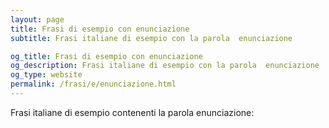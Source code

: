 ```yaml
---
layout: page
title: Frasi di esempio con enunciazione 
subtitle: Frasi italiane di esempio con la parola  enunciazione

og_title: Frasi di esempio con enunciazione 
og_description: Frasi italiane di esempio con la parola  enunciazione
og_type: website
permalink: /frasi/e/enunciazione.html
---
```


Frasi italiane di esempio contenenti la parola enunciazione:


